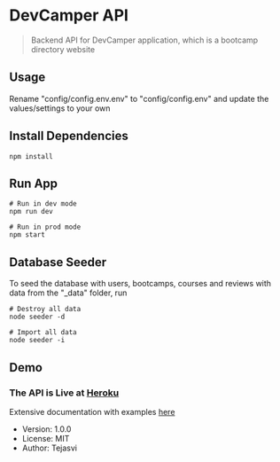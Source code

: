 # DevCamper API

> Backend API for DevCamper application, which is a bootcamp directory website

## Usage

Rename "config/config.env.env" to "config/config.env" and update the values/settings to your own

## Install Dependencies

```
npm install
```

## Run App

```
# Run in dev mode
npm run dev

# Run in prod mode
npm start
```

## Database Seeder

To seed the database with users, bootcamps, courses and reviews with data from the "\_data" folder, run

```
# Destroy all data
node seeder -d

# Import all data
node seeder -i
```

## Demo

### The API is Live at [Heroku](https://devcamper-api-webapp.herokuapp.com/)

Extensive documentation with examples [here](https://documenter.getpostman.com/view/13991317/TVzPneE4)

- Version: 1.0.0
- License: MIT
- Author: Tejasvi
